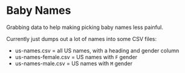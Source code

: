 Baby Names
==========

Grabbing data to help making picking baby names less painful.

Currently just dumps out a lot of names into some CSV files:

- us-names.csv = all US names, with a heading and gender column
- us-names-female.csv = US names with `F` gender
- us-names-male.csv = US names with `M` gender
